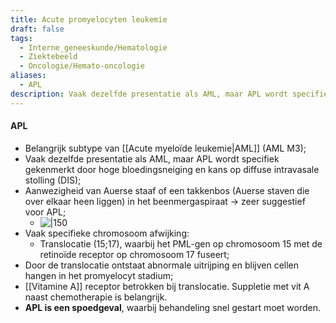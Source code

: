 ```yaml
---
title: Acute promyelocyten leukemie
draft: false
tags:
  - Interne_geneeskunde/Hematologie
  - Ziektebeeld
  - Oncologie/Hemato-oncologie
aliases:
  - APL
description: Vaak dezelfde presentatie als AML, maar APL wordt specifiek gekenmerkt door hoge bloedingsneiging en kans op diffuse intravasale stolling (DIS)
---
```


#### APL
- Belangrijk subtype van [[Acute myeloïde leukemie|AML]] (AML M3);
- Vaak dezelfde presentatie als AML, maar APL wordt specifiek gekenmerkt door hoge bloedingsneiging en kans op diffuse intravasale stolling (DIS);
- Aanwezigheid van Auerse staaf of een takkenbos (Auerse staven die over elkaar heen liggen) in het beenmergaspiraat -> zeer suggestief voor APL;
	- ![|150](https://i.imgur.com/MprWekM.png)
- Vaak specifieke chromosoom afwijking:
	- Translocatie (15;17), waarbij het PML-gen op chromosoom 15 met de retinoïde receptor op chromosoom 17 fuseert;
- Door de translocatie ontstaat abnormale uitrijping en blijven cellen hangen in het promyelocyt stadium;
- [[Vitamine A]] receptor betrokken bij translocatie. Suppletie met vit A naast chemotherapie is belangrijk. 
- **APL is een spoedgeval**, waarbij behandeling snel gestart moet worden. 


